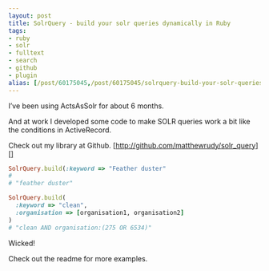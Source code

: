 ```yaml
---
layout: post
title: SolrQuery - build your solr queries dynamically in Ruby
tags:
- ruby
- solr
- fulltext
- search
- github
- plugin
alias: [/post/60175045,/post/60175045/solrquery-build-your-solr-queries-dynamically-in-ruby]
---
```

I’ve been using ActsAsSolr for about 6 months.

And at work I developed some code to make SOLR queries work a bit like
the conditions in ActiveRecord.

Check out my library at Github.
[http://github.com/matthewrudy/solr_query][]

``` ruby
SolrQuery.build(:keyword => "Feather duster"
#
# "feather duster"

SolrQuery.build(
  :keyword => "clean",
  :organisation => [organisation1, organisation2]
)
# "clean AND organisation:(275 OR 6534)"
```

Wicked!

Check out the readme for more examples.

  [http://github.com/matthewrudy/solr_query]: http://github.com/matthewrudy/solr_query